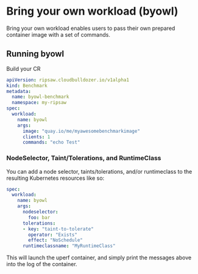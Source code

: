 # Bring your own workload (byowl)

Bring your own workload enables users to pass their own prepared
container image with a set of commands.

## Running byowl

Build your CR

```yaml
apiVersion: ripsaw.cloudbulldozer.io/v1alpha1
kind: Benchmark
metadata:
  name: byowl-benchmark
  namespace: my-ripsaw
spec:
  workload:
    name: byowl
    args:
      image: "quay.io/me/myawesomebenchmarkimage"
      clients: 1
      commands: "echo Test"
```


### NodeSelector, Taint/Tolerations, and RuntimeClass

You can add a node selector, taints/tolerations, and/or runtimeclass to the resulting Kubernetes resources like so:

```yaml
spec:
  workload:
    name: byowl
    args:
      nodeselector:
        foo: bar
      tolerations:
      - key: "taint-to-tolerate"
        operator: "Exists"
        effect: "NoSchedule"
	  runtimeclassname: "MyRuntimeClass"

```

This will launch the uperf container, and simply print the messages
above into the log of the container.
